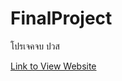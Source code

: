 # FinalProject
โปรเจคจบ ปวส

[Link to View Website](https://myinternship-website.000webhostapp.com/)
